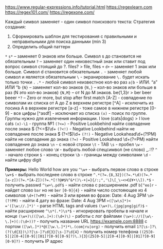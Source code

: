 https://www.regular-expressions.info/tutorial.html
https://regexlearn.com
https://regex101.com/
https://regexone.com/

Каждый символ заменяет - один символ поискового текста:
Стратегия создания:
1. Сформировать шаблон для тестирования с правильными и неправильными для поиска данными (min 3)
2. Определить общий паттерн

`*` `s*` – заменяет 0 знаков или больше. Символ s до становится не обязательным
`?` – заменяет один неизвестный знак или ставит под вопрос символ стоящий до ?. files? > file, files
`+` `d+` – заменяет 1 знак или больше. Символ d становится обязательным
`.` - заменяет любой символ и является обязательным
`\` - экранирование `\.` будет искать только точки `.`
`.*` - любой символ неизвестное кол-во раз
`a|b` - ИЛИ. “a” ИЛИ “b
`{N}` – заменяет кол-во знаков
`{N,}` – кол-во знаков или больше в раз (N это кол-во знаков)
`{N,M}` – от N до M знаков. be{1,3}r > ber beer beeer
`*?` – Zero or more, but stop after first match
[A-Z] - совпадение по символам их списка от A до Z в верхнем регистре
[^A] - исключить из посика А в верхнем регистре
[a-z] - тоже самое в нижнем регистре
[0-9] - все цифры
[^asdf] - исключает из списка
`(x)` - поиск по группе. Группы нужно для извлечения информации. I love (cats|dogs) > I love cats
`(x)-\1` - группа №1
`(?<=)` - Positive Lookbehind найти совпадение после знака $ (?<=\$)\d+
`(?<!)` - Negative Lookbehind найти не совпадение после знака $ (?<!\$)\d+
`(?!)` - Negative Lookahead\d+(?!PM) найти не совпадение до знака
`(?=)` - Positive Lookahead \d+(?=PM) найти совпадение до знака
`\n` - с новой строки
`\t` - ТАB
`\s` - пробел
`\w` - заменяет любое слово
`\W` - выбрать любой спецсимвол (не слово) _.:!?
`^` - начало строки
`$` - конец строки
`\b` - границы между символами
`\d` - найти цифру digit

**Примеры:**
Hello World how are you
`^\w+` - выбрать первое слово в строке
`\w+$` - выбрать последнее слово в строке
`^.*(?=.{8,32})(?=.*\d)(?=.*[a-z])(?=.*[A-Z])(?=.*[!?@#$%^&*()\-+|=}{/:;",'\]\[_\~<>€£¥•\\]).*$` - получить passwd
`^\w+\.pdf$` - найти слова с расширением .pdf
`b[^eo]r` - найдет слово `bar` но не `ber`
`[0-9]{4}` - найти число состояющее из 4 символов
`\d+(?=PM)` -  найти 3 или время во фразе: Date: 4 Aug 3PM
`\d+(?!PM)` -  найти 4 дату во фразе: Date: 4 Aug 3PM
`>([\w\s]*)<` `='([\w://.]*)'` - parse HTML tags and values
`(\w+)\.(jpg|png|gif)$` - найти расширение
`^\s*(.*)\s*$` - игнорировать пробелы в начале и конце
`(\w+)\(([\w\.]+):(\d+)\)` - работы с лог файлами
`(\w+)://([\w\-\.]+)(:(\d+))?` - получить название URL https://example.com:8888 c портом
`([\w\.]*)*@([\w.\.]*)*\.(com|ru|org)` - получить email
`1?[\s-]?\(?(\d{3})\)?[\s-]?\d{3}[\s-]?\d{4}` - получить номер телефона
`((25[0-5]|2[0-4][0-9]|[01]?[0-9][0-9]?)\.){3}(25[0-5]|2[0-4][0-9]|[01]?[0-9][0-9]?)` - получить IP адрес